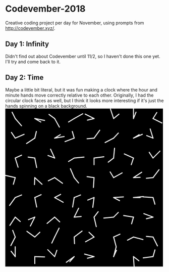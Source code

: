 # Codevember-2018
Creative coding project per day for November, using prompts from http://codevember.xyz/.

## Day 1: Infinity
Didn't find out about Codevember until 11/2, so I haven't done this one yet. I'll try and come back to it.

## Day 2: Time
Maybe a little bit literal, but it was fun making a clock where the hour and minute hands move correctly relative to each other. Originally, I had the circular clock faces as well, but I think it looks more interesting if it's just the hands spinning on a black background.
![alt text](https://raw.githubusercontent.com/ejkaplan/Codevember-2018/master/Day2_Time/day2_time.gif "Time")
